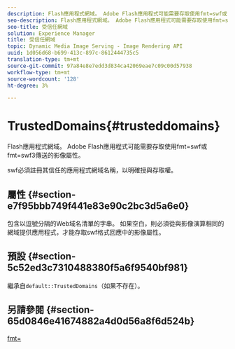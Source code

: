 ```yaml
---
description: Flash應用程式網域。 Adobe Flash應用程式可能需要存取使用fmt=swf或fmt=swf3傳送的影像屬性。
seo-description: Flash應用程式網域。 Adobe Flash應用程式可能需要存取使用fmt=swf或fmt=swf3傳送的影像屬性。
seo-title: 受信任網域
solution: Experience Manager
title: 受信任網域
topic: Dynamic Media Image Serving - Image Rendering API
uuid: 1d056d68-b699-413c-897c-8612444735c5
translation-type: tm+mt
source-git-commit: 97a84e8e7edd3d834ca42069eae7c09c00d57938
workflow-type: tm+mt
source-wordcount: '128'
ht-degree: 3%

---
```



# TrustedDomains{#trusteddomains}

Flash應用程式網域。 Adobe Flash應用程式可能需要存取使用fmt=swf或fmt=swf3傳送的影像屬性。

swf必須註冊其信任的應用程式網域名稱，以明確授與存取權。

## 屬性 {#section-e7f95bbb749f441e83e90c2bc3d5a6e0}

包含以逗號分隔的Web域名清單的字串。 如果空白，則必須從與影像演算相同的網域提供應用程式，才能存取swf格式回應中的影像屬性。

## 預設 {#section-5c52ed3c7310488380f5a6f9540bf981}

繼承自`default::TrustedDomains`（如果不存在）。

## 另請參閱 {#section-65d0846e41674882a4d0d56a8f6d524b}

[fmt=](../../../../../is-api/http-ref/image-serving-api-ref/c-http-protocol-reference/c-command-reference/r-is-http-fmt.md#reference-cdf10043423b45ba9fe15157fb3ae37a)
